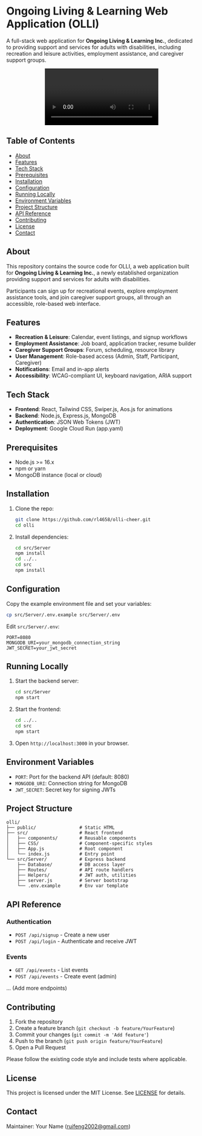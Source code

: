 # Ongoing Living & Learning Web Application (OLLI)

A full-stack web application for **Ongoing Living & Learning Inc.**, dedicated to providing support and services for adults with disabilities, including recreation and leisure activities, employment assistance, and caregiver support groups.

<p align="center">
  <video controls src="https://github.com/user-attachments/assets/6c2828c6-fa6f-4a67-be27-0177b8a4392a">
    Your browser doesn’t support HTML5 video.
  </video>
</p>

## Table of Contents

* [About](#about)
* [Features](#features)
* [Tech Stack](#tech-stack)
* [Prerequisites](#prerequisites)
* [Installation](#installation)
* [Configuration](#configuration)
* [Running Locally](#running-locally)
* [Environment Variables](#environment-variables)
* [Project Structure](#project-structure)
* [API Reference](#api-reference)
* [Contributing](#contributing)
* [License](#license)
* [Contact](#contact)

## About

This repository contains the source code for OLLI, a web application built for **Ongoing Living & Learning Inc.**, a newly established organization providing support and services for adults with disabilities.

Participants can sign up for recreational events, explore employment assistance tools, and join caregiver support groups, all through an accessible, role-based web interface.

## Features

* **Recreation & Leisure**: Calendar, event listings, and signup workflows
* **Employment Assistance**: Job board, application tracker, resume builder
* **Caregiver Support Groups**: Forum, scheduling, resource library
* **User Management**: Role-based access (Admin, Staff, Participant, Caregiver)
* **Notifications**: Email and in-app alerts
* **Accessibility**: WCAG-compliant UI, keyboard navigation, ARIA support

## Tech Stack

* **Frontend**: React, Tailwind CSS, Swiper.js, Aos.js for animations
* **Backend**: Node.js, Express.js, MongoDB
* **Authentication**: JSON Web Tokens (JWT)
* **Deployment**: Google Cloud Run (app.yaml)

## Prerequisites

* Node.js >= 16.x
* npm or yarn
* MongoDB instance (local or cloud)

## Installation

1. Clone the repo:

   ```bash
   git clone https://github.com/rl4658/olli-cheer.git
   cd olli
   ```
2. Install dependencies:

   ```bash
   cd src/Server
   npm install
   cd ../..
   cd src
   npm install
   ```

## Configuration

Copy the example environment file and set your variables:

```bash
cp src/Server/.env.example src/Server/.env
```

Edit `src/Server/.env`:

```env
PORT=8080
MONGODB_URI=your_mongodb_connection_string
JWT_SECRET=your_jwt_secret
```

## Running Locally

1. Start the backend server:

   ```bash
   cd src/Server
   npm start
   ```
2. Start the frontend:

   ```bash
   cd ../..
   cd src
   npm start
   ```
3. Open `http://localhost:3000` in your browser.

## Environment Variables

* `PORT`: Port for the backend API (default: 8080)
* `MONGODB_URI`: Connection string for MongoDB
* `JWT_SECRET`: Secret key for signing JWTs

## Project Structure

```
olli/
├── public/                # Static HTML
├── src/                   # React frontend
│   ├── components/        # Reusable components
│   ├── CSS/               # Component-specific styles
│   ├── App.js             # Root component
│   └── index.js           # Entry point
└── src/Server/            # Express backend
    ├── Database/          # DB access layer
    ├── Routes/            # API route handlers
    ├── Helpers/           # JWT auth, utilities
    ├── server.js          # Server bootstrap
    └── .env.example       # Env var template
```

## API Reference

### Authentication

* `POST /api/signup` - Create a new user
* `POST /api/login`  - Authenticate and receive JWT

### Events

* `GET /api/events`        - List events
* `POST /api/events`       - Create event (admin)

... (Add more endpoints)

## Contributing

1. Fork the repository
2. Create a feature branch (`git checkout -b feature/YourFeature`)
3. Commit your changes (`git commit -m 'Add feature'`)
4. Push to the branch (`git push origin feature/YourFeature`)
5. Open a Pull Request

Please follow the existing code style and include tests where applicable.

## License

This project is licensed under the MIT License. See [LICENSE](LICENSE) for details.

## Contact

Maintainer: Your Name ([ruifeng2002@gmail.com](mailto:ruifeng2002@gmail.com))
